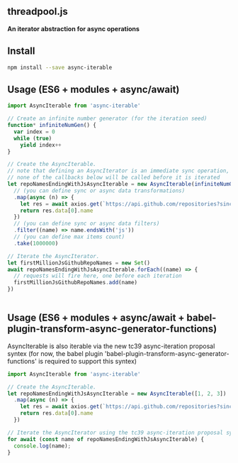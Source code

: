 ## threadpool.js

__An iterator abstraction for async operations__

## Install

```bash
npm install --save async-iterable
```

## Usage (ES6 + modules + async/await)

```javascript
import AsyncIterable from 'async-iterable'

// Create an infinite number generator (for the iteration seed)
function* infiniteNumGen() {
  var index = 0
  while (true)
    yield index++
}

// Create the AsyncIterable.
// note that defining an AsyncIterator is an immediate sync operation,
// none of the callbacks below will be called before it is iterated
let repoNamesEndingWithJsAsyncIterable = new AsyncIterable(infiniteNumGen())
  // (you can define sync or async data transformations)
  .map(async (n) => {
    let res = await axios.get(`https://api.github.com/repositories?since=${n}`)
    return res.data[0].name
  })
  // (you can define sync or async data filters)
  .filter((name) => name.endsWith('js'))
  // (you can define max items count)
  .take(1000000)

// Iterate the AsyncIterator.
let firstMillionJsGithubRepoNames = new Set()
await repoNamesEndingWithJsAsyncIterable.forEach((name) => {
  // requests will fire here, one before each iteration
  firstMillionJsGithubRepoNames.add(name)
})
 
```

## Usage (ES6 + modules + async/await + babel-plugin-transform-async-generator-functions)

AsyncIterable is also iterable via the new tc39 async-iteration proposal syntex
(for now, the babel plugin 'babel-plugin-transform-async-generator-functions' is required to support this syntex)

```javascript
import AsyncIterable from 'async-iterable'

// Create the AsyncIterable.
let repoNamesEndingWithJsAsyncIterable = new AsyncIterable([1, 2, 3])
  .map(async (n) => {
    let res = await axios.get(`https://api.github.com/repositories?since=${n}`)
    return res.data[0].name
  })

// Iterate the AsyncIterator using the tc39 async-iteration proposal syntex
for await (const name of repoNamesEndingWithJsAsyncIterable) {
  console.log(name);
}
 
```